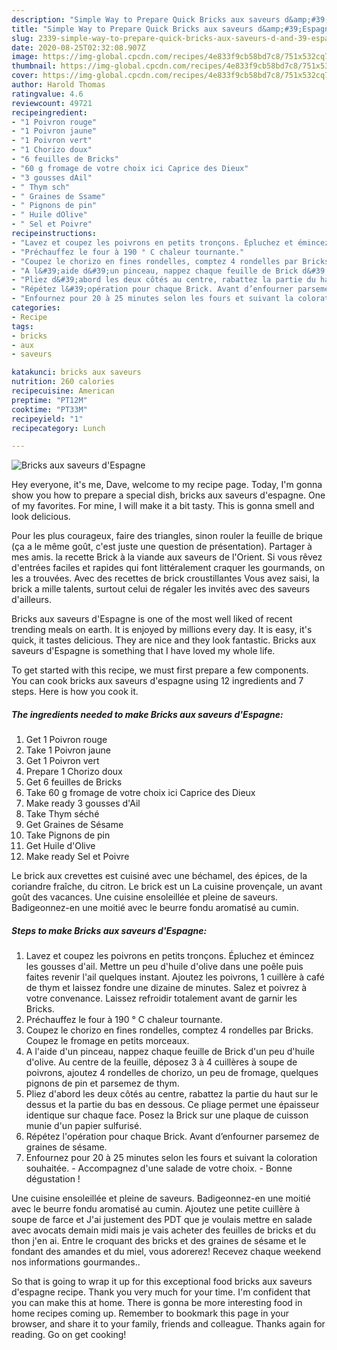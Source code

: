 ```yaml
---
description: "Simple Way to Prepare Quick Bricks aux saveurs d&amp;#39;Espagne"
title: "Simple Way to Prepare Quick Bricks aux saveurs d&amp;#39;Espagne"
slug: 2339-simple-way-to-prepare-quick-bricks-aux-saveurs-d-and-39-espagne
date: 2020-08-25T02:32:08.907Z
image: https://img-global.cpcdn.com/recipes/4e833f9cb58bd7c8/751x532cq70/bricks-aux-saveurs-despagne-photo-principale-de-la-recette.jpg
thumbnail: https://img-global.cpcdn.com/recipes/4e833f9cb58bd7c8/751x532cq70/bricks-aux-saveurs-despagne-photo-principale-de-la-recette.jpg
cover: https://img-global.cpcdn.com/recipes/4e833f9cb58bd7c8/751x532cq70/bricks-aux-saveurs-despagne-photo-principale-de-la-recette.jpg
author: Harold Thomas
ratingvalue: 4.6
reviewcount: 49721
recipeingredient:
- "1 Poivron rouge"
- "1 Poivron jaune"
- "1 Poivron vert"
- "1 Chorizo doux"
- "6 feuilles de Bricks"
- "60 g fromage de votre choix ici Caprice des Dieux"
- "3 gousses dAil"
- " Thym sch"
- " Graines de Ssame"
- " Pignons de pin"
- " Huile dOlive"
- " Sel et Poivre"
recipeinstructions:
- "Lavez et coupez les poivrons en petits tronçons. Épluchez et émincez les gousses d&#39;ail. Mettre un peu d&#39;huile d&#39;olive dans une poêle puis faites revenir l&#39;ail quelques instant. Ajoutez les poivrons, 1 cuillère à café de thym et laissez fondre une dizaine de minutes. Salez et poivrez à votre convenance. Laissez refroidir totalement avant de garnir les Bricks."
- "Préchauffez le four à 190 ° C chaleur tournante."
- "Coupez le chorizo en fines rondelles, comptez 4 rondelles par Bricks. Coupez le fromage en petits morceaux."
- "A l&#39;aide d&#39;un pinceau, nappez chaque feuille de Brick d&#39;un peu d&#39;huile d&#39;olive. Au centre de la feuille, déposez 3 à 4 cuillères à soupe de poivrons, ajoutez 4 rondelles de chorizo, un peu de fromage, quelques pignons de pin et parsemez de thym."
- "Pliez d&#39;abord les deux côtés au centre, rabattez la partie du haut sur le dessus et la partie du bas en dessous. Ce pliage permet une épaisseur identique sur chaque face. Posez la Brick sur une plaque de cuisson munie d&#39;un papier sulfurisé."
- "Répétez l&#39;opération pour chaque Brick. Avant d’enfourner parsemez de graines de sésame."
- "Enfournez pour 20 à 25 minutes selon les fours et suivant la coloration souhaitée. Accompagnez d&#39;une salade de votre choix. Bonne dégustation !"
categories:
- Recipe
tags:
- bricks
- aux
- saveurs

katakunci: bricks aux saveurs 
nutrition: 260 calories
recipecuisine: American
preptime: "PT12M"
cooktime: "PT33M"
recipeyield: "1"
recipecategory: Lunch

---
```



![Bricks aux saveurs d&#39;Espagne](https://img-global.cpcdn.com/recipes/4e833f9cb58bd7c8/751x532cq70/bricks-aux-saveurs-despagne-photo-principale-de-la-recette.jpg)

Hey everyone, it's me, Dave, welcome to my recipe page. Today, I'm gonna show you how to prepare a special dish, bricks aux saveurs d&#39;espagne. One of my favorites. For mine, I will make it a bit tasty. This is gonna smell and look delicious.

Pour les plus courageux, faire des triangles, sinon rouler la feuille de brique (ça a le même goût, c&#39;est juste une question de présentation). Partager à mes amis. la recette Brick à la viande aux saveurs de l&#39;Orient. Si vous rêvez d&#39;entrées faciles et rapides qui font littéralement craquer les gourmands, on les a trouvées. Avec des recettes de brick croustillantes Vous avez saisi, la brick a mille talents, surtout celui de régaler les invités avec des saveurs d&#39;ailleurs.

Bricks aux saveurs d&#39;Espagne is one of the most well liked of recent trending meals on earth. It is enjoyed by millions every day. It is easy, it's quick, it tastes delicious. They are nice and they look fantastic. Bricks aux saveurs d&#39;Espagne is something that I have loved my whole life.


To get started with this recipe, we must first prepare a few components. You can cook bricks aux saveurs d&#39;espagne using 12 ingredients and 7 steps. Here is how you cook it.

<!--inarticleads1-->

##### The ingredients needed to make Bricks aux saveurs d&#39;Espagne:

1. Get 1 Poivron rouge
1. Take 1 Poivron jaune
1. Get 1 Poivron vert
1. Prepare 1 Chorizo doux
1. Get 6 feuilles de Bricks
1. Take 60 g fromage de votre choix ici Caprice des Dieux
1. Make ready 3 gousses d&#39;Ail
1. Take  Thym séché
1. Get  Graines de Sésame
1. Take  Pignons de pin
1. Get  Huile d&#39;Olive
1. Make ready  Sel et Poivre


Le brick aux crevettes est cuisiné avec une béchamel, des épices, de la coriandre fraîche, du citron. Le brick est un La cuisine provençale, un avant goût des vacances. Une cuisine ensoleillée et pleine de saveurs. Badigeonnez-en une moitié avec le beurre fondu aromatisé au cumin. 

<!--inarticleads2-->

##### Steps to make Bricks aux saveurs d&#39;Espagne:

1. Lavez et coupez les poivrons en petits tronçons. Épluchez et émincez les gousses d&#39;ail. Mettre un peu d&#39;huile d&#39;olive dans une poêle puis faites revenir l&#39;ail quelques instant. Ajoutez les poivrons, 1 cuillère à café de thym et laissez fondre une dizaine de minutes. Salez et poivrez à votre convenance. Laissez refroidir totalement avant de garnir les Bricks.
1. Préchauffez le four à 190 ° C chaleur tournante.
1. Coupez le chorizo en fines rondelles, comptez 4 rondelles par Bricks. Coupez le fromage en petits morceaux.
1. A l&#39;aide d&#39;un pinceau, nappez chaque feuille de Brick d&#39;un peu d&#39;huile d&#39;olive. Au centre de la feuille, déposez 3 à 4 cuillères à soupe de poivrons, ajoutez 4 rondelles de chorizo, un peu de fromage, quelques pignons de pin et parsemez de thym.
1. Pliez d&#39;abord les deux côtés au centre, rabattez la partie du haut sur le dessus et la partie du bas en dessous. Ce pliage permet une épaisseur identique sur chaque face. Posez la Brick sur une plaque de cuisson munie d&#39;un papier sulfurisé.
1. Répétez l&#39;opération pour chaque Brick. Avant d’enfourner parsemez de graines de sésame.
1. Enfournez pour 20 à 25 minutes selon les fours et suivant la coloration souhaitée. - Accompagnez d&#39;une salade de votre choix. - Bonne dégustation !


Une cuisine ensoleillée et pleine de saveurs. Badigeonnez-en une moitié avec le beurre fondu aromatisé au cumin. Ajoutez une petite cuillère à soupe de farce et J&#39;ai justement des PDT que je voulais mettre en salade avec avocats demain midi mais je vais acheter des feuilles de bricks et du thon j&#39;en ai. Entre le croquant des bricks et des graines de sésame et le fondant des amandes et du miel, vous adorerez! Recevez chaque weekend nos informations gourmandes.. 

So that is going to wrap it up for this exceptional food bricks aux saveurs d&#39;espagne recipe. Thank you very much for your time. I'm confident that you can make this at home. There is gonna be more interesting food in home recipes coming up. Remember to bookmark this page in your browser, and share it to your family, friends and colleague. Thanks again for reading. Go on get cooking!
